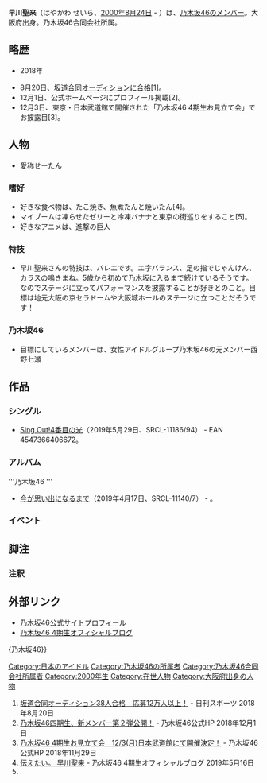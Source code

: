 **早川聖来**（はやかわ せいら、[2000年](../Page/2000年.md "wikilink")[8月24日](../Page/8月24日.md "wikilink") - ）は、[乃木坂46のメンバー](https://zh.wikipedia.org/wiki/乃木坂46 "wikilink")。大阪府出身。乃木坂46合同会社所属。

## 略歴

  - 2018年

<!-- end list -->

  - 8月20日、[坂道合同オーディションに合格](https://zh.wikipedia.org/wiki/坂道合同オーディション "wikilink")\[1\]。
  - 12月1日、公式ホームページにプロフィール掲載\[2\]。
  - 12月3日、東京・日本武道館で開催された「乃木坂46 4期生お見立て会」でお披露目\[3\]。

## 人物

  - 愛称せーたん

### 嗜好

  - 好きな食べ物は、たこ焼き、魚煮たんと焼いたん\[4\]。
  - マイブームは凍らせたゼリーと冷凍バナナと東京の街巡りをすること\[5\]。
  - 好きなアニメは、進撃の巨人

### 特技

  - 早川聖来さんの特技は、バレエです。エ字バランス、足の指でじゃんけん、カラスの鳴きまね。5歳から初めて乃木坂に入るまで続けているそうです。なのでステージに立ってパフォーマンスを披露することが好きとのこと。目標は地元大阪の京セラドームや大阪城ホールのステージに立つことだそうです！

### 乃木坂46

  - 目標にしているメンバーは、女性アイドルグループ乃木坂46の元メンバー西野七瀬

## 作品

### シングル

  - [Sing Out\!4番目の光](https://zh.wikipedia.org/wiki/Sing_Out!4番目の光 "wikilink")（2019年5月29日、SRCL-11186/94） - EAN 4547366406672。

### アルバム

'''乃木坂46 '''

  - [今が思い出になるまで](https://zh.wikipedia.org/wiki/今が思い出になるまで "wikilink")（2019年4月17日、SRCL-11140/7） - 。

### イベント

## 脚注

### 注釈

<references group="注釈" />

## 外部リンク

  - [乃木坂46公式サイトプロフィール](https://www.nogizaka46.com/member/detail/hayakawaseira.php)
  - [乃木坂46 4期生オフィシャルブログ](http://blog.nogizaka46.com/fourth/)

{乃木坂46}}

[Category:日本のアイドル](https://zh.wikipedia.org/wiki/Category:日本のアイドル "wikilink") [Category:乃木坂46の所属者](https://zh.wikipedia.org/wiki/Category:乃木坂46の所属者 "wikilink") [Category:乃木坂46合同会社所属者](https://zh.wikipedia.org/wiki/Category:乃木坂46合同会社所属者 "wikilink") [Category:2000年生](https://zh.wikipedia.org/wiki/Category:2000年生 "wikilink") [Category:在世人物](https://zh.wikipedia.org/wiki/Category:在世人物 "wikilink") [Category:大阪府出身の人物](https://zh.wikipedia.org/wiki/Category:大阪府出身の人物 "wikilink")

1.  [坂道合同オーディション38人合格　応募12万人以上！](https://www.nikkansports.com/entertainment/news/201808200000134.html) - 日刊スポーツ 2018年8月20日
2.  [乃木坂46四期生、新メンバー第２弾公開！](http://www.nogizaka46.com/news/2018/12/46-4291802.php) - 乃木坂46公式HP 2018年12月1日
3.  [乃木坂46 4期生お見立て会　12/3(月)日本武道館にて開催決定！](http://www.nogizaka46.com/news/2018/11/46-4123.php) - 乃木坂46公式HP 2018年11月29日
4.  [伝えたい。 早川聖来](http://blog.nogizaka46.com/fourth/2019/05/050694.php) - 乃木坂46 4期生オフィシャルブログ 2019年5月16日
5.